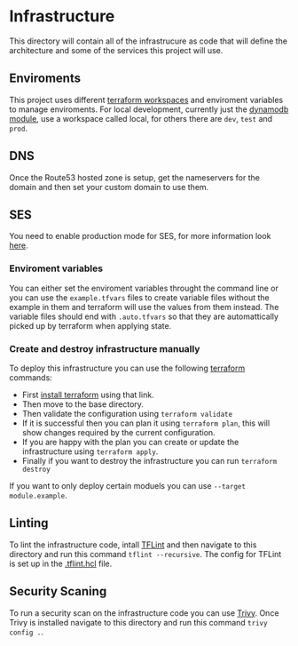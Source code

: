 # Infrastructure 

This directory will contain all of the infrastrucure as code that will define the architecture and some of the services this project will use. 

## Enviroments

This project uses different [terraform workspaces](https://developer.hashicorp.com/terraform/language/state/workspaces) and enviroment variables to manage enviroments. For local development, currently just the [dynamodb module](./modules/dynamodb/), use a workspace called local, for others there are `dev`, `test` and `prod`.

## DNS

Once the Route53 hosted zone is setup, get the nameservers for the domain and then set your custom domain to use them.

## SES

You need to enable production mode for SES, for more information look [here](./modules/ses/README.md).

### Enviroment variables

You can either set the enviroment variables throught the command line or you can use the ```example.tfvars``` files to create variable files without the example in them and terraform will use the values from them instead. The variable files should end with ```.auto.tfvars``` so that they are automattically picked up by terraform when applying state.

### Create and destroy infrastructure manually

To deploy this infrastructure you can use the following [terraform](https://www.terraform.io) commands:

- First [install terraform](https://developer.hashicorp.com/terraform/install?product_intent=terraform) using that link.
- Then move to the base directory.
- Then validate the configuration using ```terraform validate```
- If it is successful then you can plan it using ```terraform plan```, this will show changes required by the current configuration.
- If you are happy with the plan you can create or update the infrastructure using ```terraform apply```.
- Finally if you want to destroy the infrastructure you can run ```terraform destroy```

If you want to only deploy certain moduels you can use ```--target module.example```.

## Linting 

To lint the infrastructure code, intall [TFLint](https://github.com/terraform-linters/tflint) and then navigate to this directory and run this command ```tflint --recursive```. The config for TFLint is set up in the [.tflint.hcl](.tflint.hcl) file. 

## Security Scaning

To run a security scan on the infrastructure code you can use [Trivy](https://trivy.dev). Once Trivy is installed navigate to this directory and run this command ```trivy config .```.